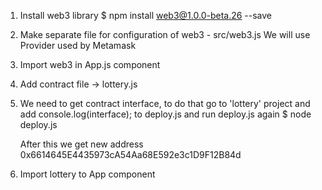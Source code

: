 1. Install web3 library
    $ npm install web3@1.0.0-beta.26 --save 

2. Make separate file for configuration of web3 - src/web3.js
   We will use Provider used by Metamask

3. Import web3 in App.js component

4. Add contract file -> lottery.js

5. We need to get contract interface, to do that go to 'lottery' project
   and add console.log(interface); to deploy.js and run deploy.js again
    $ node deploy.js

   After this we get new address 0x6614645E4435973cA54Aa68E592e3c1D9F12B84d

6. Import lottery to App component
